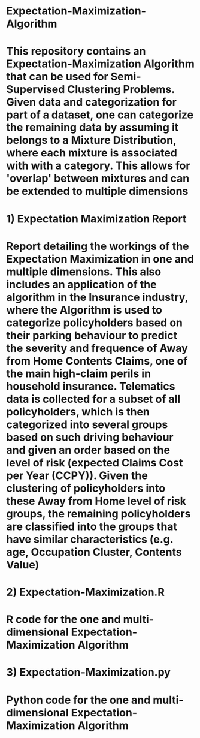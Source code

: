 # Expectation-Maximization-Algorithm

# This repository contains an Expectation-Maximization Algorithm that can be used for Semi-Supervised Clustering Problems. Given data and categorization for part of a dataset, one can categorize the remaining data by assuming it belongs to a Mixture Distribution, where each mixture is associated with with a category. This allows for 'overlap' between mixtures and can be extended to multiple dimensions

# 1) Expectation Maximization Report

# Report detailing the workings of the Expectation Maximization in one and multiple dimensions. This also includes an application of the algorithm in the Insurance industry, where the Algorithm is used to categorize policyholders based on their parking behaviour to predict the severity and frequence of Away from Home Contents Claims, one of the main high-claim perils in household insurance. Telematics data is collected for a subset of all policyholders, which is then categorized into several groups based on such driving behaviour and given an order based on the level of risk (expected Claims Cost per Year (CCPY)). Given the clustering of policyholders into these Away from Home level of risk groups, the remaining policyholders are classified into the groups that have similar characteristics (e.g. age, Occupation Cluster, Contents Value)

# 2) Expectation-Maximization.R

# R code for the one and multi-dimensional Expectation-Maximization Algorithm

# 3) Expectation-Maximization.py

# Python code for the one and multi-dimensional Expectation-Maximization Algorithm
